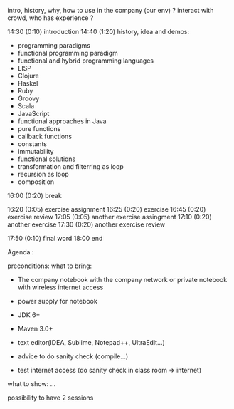 intro, history, why, how to use in the company (our env) ? interact with crowd, who has experience ?

14:30 (0:10) introduction
14:40 (1:20) history, idea and demos:
- programming paradigms
- functional programming paradigm
- functional and hybrid programming languages
 - LISP
 - Clojure
 - Haskel
 - Ruby
 - Groovy
 - Scala
 - JavaScript
- functional approaches in Java
 - pure functions
 - callback functions
 - constants
 - immutability
- functional solutions
 - transformation and filterring as loop
 - recursion as loop
 - composition

16:00 (0:20) break

16:20 (0:05) exercise assignment
16:25 (0:20) exercise
16:45 (0:20) exercise review
17:05 (0:05) another exercise assingment
17:10 (0:20) another exercise
17:30 (0:20) another exercise review

17:50 (0:10) final word
18:00 end


Agenda :

preconditions:
what to bring:
- The company notebook with the company network or private notebook with wireless internet access
- power supply for notebook
- JDK 6+
- Maven 3.0+
- text editor(IDEA, Sublime, Notepad++, UltraEdit...)
- advice to do sanity check (compile...)

- test internet access (do sanity check in class room => internet)

what to show:
...



possibility to have 2 sessions
